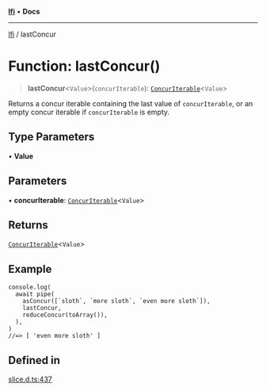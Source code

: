 [**lfi**](../readme.md) • **Docs**

---

[lfi](../globals.md) / lastConcur

# Function: lastConcur()

> **lastConcur**\<`Value`\>(`concurIterable`):
> [`ConcurIterable`](../type-aliases/ConcurIterable.md)\<`Value`\>

Returns a concur iterable containing the last value of `concurIterable`, or an
empty concur iterable if `concurIterable` is empty.

## Type Parameters

• **Value**

## Parameters

• **concurIterable**:
[`ConcurIterable`](../type-aliases/ConcurIterable.md)\<`Value`\>

## Returns

[`ConcurIterable`](../type-aliases/ConcurIterable.md)\<`Value`\>

## Example

```
console.log(
  await pipe(
    asConcur([`sloth`, `more sloth`, `even more sloth`]),
    lastConcur,
    reduceConcur(toArray()),
  ),
)
//=> [ 'even more sloth' ]
```

## Defined in

[slice.d.ts:437](https://github.com/TomerAberbach/lfi/blob/dd796c78d3ff68ae7bf4a0272b3cbeca688438e7/src/operations/slice.d.ts#L437)
